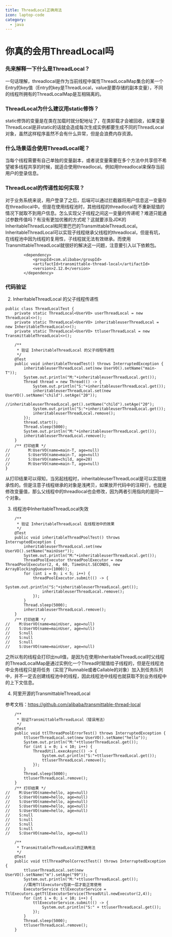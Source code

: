 ```yaml
---
title: ThreadLocal正确用法
icon: laptop-code
category:
  - java
---
```

# 你真的会用ThreadLocal吗

### 先来解释一下什么是ThreadLocal？



一句话理解，threadlocal是作为当前线程中属性ThreadLocalMap集合的某一个Entry的key值（Entry的key是ThreadLocal，value是要存储的副本变量），不同的线程所拥有的ThreadLocalMap是互相隔离的。



### ThreadLocal为什么建议用static修饰？



static修饰的变量是在类在加载时就分配地址了，在类卸载才会被回收，如果变量ThreadLocal是非static的话就会造成每次生成实例都要生成不同的ThreadLocal对象，虽然这样程序虽然不会有什么异常，但是会浪费内存资源。



### 什么场景适合使用ThreadLocal呢？



当每个线程需要有自己单独的变量副本，或者说变量需要在多个方法中共享但不希望被多线程共享的时候，就适合使用threadlocal。例如用threadlocal来保存当前用户的登录信息。



### ThreadLocal的传递性如何实现？



对于业务系统来说，用户登录了之后，后端可以通过拦截器将用户信息这一变量存在threadlocal中。但是在使用线程池时，其他线程的threadlocal在不重新赋值的情况下就取不到用户信息。怎么实现父子线程之间这一变量的传递呢？难道只能通过参数传值吗？有没有更加优雅的方式呢？这就要涉及JDK的InheritableThreadLocal和阿里巴巴的TransmittableThreadLocal。  
InheritableThreadLocal可以实现子线程继承父线程的threadlocal，但是有坑，在线程池中因为线程的复用性，子线程就无法有效继承。而使用TransmittableThreadLocal就很好的解决这一问题，注意要引入以下依赖包。



```
        <dependency>
            <groupId>com.alibaba</groupId>
            <artifactId>transmittable-thread-local</artifactId>
            <version>2.12.0</version>
        </dependency>
```



### 代码验证




2.  InheritableThreadLocal 的父子线程传递性




```
public class ThreadLocalTest {
    private static ThreadLocal<UserVO> userThreadLocal = new ThreadLocal<>();
    private static ThreadLocal<UserVO> inheritableuserThreadLocal = new InheritableThreadLocal<>();
    private static ThreadLocal<UserVO> ttluserThreadLocal = new TransmittableThreadLocal<>();

    /**
     * 验证 InheritableThreadLocal 的父子线程传递性
     */
    @Test
    public void inheritableThreadTest() throws InterruptedException {
        inheritableuserThreadLocal.set(new UserVO().setName("main-T"));
        System.out.println("M:"+inheritableuserThreadLocal.get());
        Thread thread = new Thread(() -> {
            System.out.println("S:"+inheritableuserThreadLocal.get());
            inheritableuserThreadLocal.set(new UserVO().setName("child").setAge("20"));
            //inheritableuserThreadLocal.get().setName("child").setAge("20");
            System.out.println("S:"+inheritableuserThreadLocal.get());
            inheritableuserThreadLocal.remove();
        });
        thread.start();
        Thread.sleep(5000);
        System.out.println("M:"+inheritableuserThreadLocal.get());
        inheritableuserThreadLocal.remove();
    }
    /** 打印结果 */
//        M:UserVO(name=main-T, age=null)
//        S:UserVO(name=main-T, age=null)
//        S:UserVO(name=child, age=20)
//        M:UserVO(name=main-T, age=null)
}
```



从打印结果可以得知，当另起线程时，inheritableuserThreadLocal是可以实现继承性的。但是注意子线程继承的对象是浅拷贝，如果放开代码中的注释行，也就是修改变量值，那么父线程中的threadlocal也会修改，因为两者引用指向的是同一个对象。




3.  线程池中InheritableThreadLocal失效




```
    /**
     * 验证 InheritableThreadLocal 在线程池中的效果
     */
    @Test
    public void inheritableThreadPoolTest() throws InterruptedException {
        inheritableuserThreadLocal.set(new UserVO().setName("mainUser"));
        System.out.println("M:"+inheritableuserThreadLocal.get());
        ThreadPoolExecutor threadPoolExecutor = new ThreadPoolExecutor(2, 4, 60, TimeUnit.SECONDS, new ArrayBlockingQueue<>(1000));
        for (int i = 0; i < 5; i++) {
            threadPoolExecutor.submit(() -> {
                System.out.println("S:"+inheritableuserThreadLocal.get());
                inheritableuserThreadLocal.remove();
            });
        }
        Thread.sleep(5000);
        inheritableuserThreadLocal.remove();
    }
    /** 打印结果 */
//    M:UserVO(name=mainUser, age=null)
//    S:UserVO(name=mainUser, age=null)
//    S:null
//    S:null
//    S:null
//    S:UserVO(name=mainUser, age=null)
```



之所以有的线程会打印出null值，是因为在使用InheritableThreadLocal时父线程的ThreadLocalMap是通过实例化一个Thread时赋值给子线程的，但是在线程池中业务线程只是将任务（实现了Runnable或者Callable的对象）加入到任务队列中，并不一定去创建线程池中的线程，因此线程池中线程也就获取不到业务线程中的上下文信息。




4.  阿里开源的TransmittableThreadLocal




参考文档：https://github.com/alibaba/transmittable-thread-local



```
    /**
     * 验证TransmittableThreadLocal（错误用法）
     */
    @Test
    public void ttlThreadPoolErrorTest() throws InterruptedException {
        ttluserThreadLocal.set(new UserVO().setName("hello"));
        System.out.println("M:"+ttluserThreadLocal.get());
        for (int i = 0; i < 10; i++) {
            ThreadUtil.execAsync(() -> {
                System.out.println("S:"+ttluserThreadLocal.get());
                ttluserThreadLocal.remove();
            });
        }
        Thread.sleep(5000);
        ttluserThreadLocal.remove();
    }
    /** 打印结果 */
//    M:UserVO(name=hello, age=null)
//    S:UserVO(name=hello, age=null)
//    S:UserVO(name=hello, age=null)
//    S:UserVO(name=hello, age=null)
//    S:UserVO(name=hello, age=null)
//    S:null
//    S:null
//    S:null
//    S:null
//    S:UserVO(name=hello, age=null)

    /**
     * TransmittableThreadLocal的正确用法
     */
    @Test
    public void ttlThreadPoolCorrectTest() throws InterruptedException {
        ttluserThreadLocal.set(new UserVO().setName("m").setAge("99"));
        System.out.println("M:"+ttluserThreadLocal.get());
        //需用TtlExecutors包装一层才能正常使用
        ExecutorService ttlExecutorService = TtlExecutors.getTtlExecutorService(ThreadUtil.newExecutor(2,4));
        for (int i = 0; i < 10; i++) {
            ttlExecutorService.submit(() -> {
                System.out.println("S:" + ttluserThreadLocal.get());
            });
        }
        Thread.sleep(5000);
        ttluserThreadLocal.remove();
    }
```